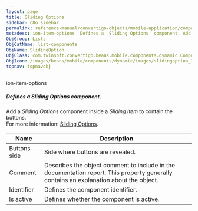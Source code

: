 ```yaml
---
layout: page
title: Sliding Options
sidebar: c8o_sidebar
permalink: reference-manual/convertigo-objects/mobile-application/components/list-components/sliding-options/
metadesc: ion-item-options  Defines a  Sliding Options  component. Add a  Sliding Options  component inside a  Sliding Item  to contain the buttons.  For more i
ObjGroup: Lists
ObjCatName: list-components
ObjName: SlidingOption
ObjClass: com.twinsoft.convertigo.beans.mobile.components.dynamic.ComponentManager$1
ObjIcon: /images/beans/mobile/components/dynamic/images/slidingoption_32x32.png
topnav: topnavobj
---
```

ion-item-options<br/>

##### Defines a <i>Sliding Options</i> component.<br/>
Add a <i>Sliding Options</i> component inside a <i>Sliding Item</i> to contain the buttons.<br/>
 For more information: <a href='https://ionicframework.com/docs/v3/components/#sliding-list' target='_blank'>Sliding Options</a>.

Name | Description 
--- | ---
Buttons side | Side where buttons are revealed.
Comment | Describes the object comment to include in the documentation report.  This property generally contains an explanation about the object. 
Identifier | Defines the component identifier.  
Is active | Defines whether the component is active. 

